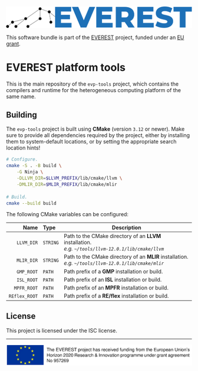 ![EVEREST logo](include/img/logo_horiz_positive.png)

This software bundle is part of the [EVEREST][1] project, funded under an [EU grant][2].

# EVEREST platform tools

This is the main repository of the `evp-tools` project, which contains the compilers and runtime for the heterogeneous computing platform of the same name.

## Building

The `evp-tools` project is built using **CMake** (version `3.12` or newer). Make sure to provide all dependencies required by the project, either by installing them to system-default locations, or by setting the appropriate search location hints!

```sh
# Configure.
cmake -S . -B build \
    -G Ninja \
    -DLLVM_DIR=$LLVM_PREFIX/lib/cmake/llvm \
    -DMLIR_DIR=$MLIR_PREFIX/lib/cmake/mlir

# Build.
cmake --build build
```

The following CMake variables can be configured:

|              Name | Type      | Description |
| ----------------: | :-------- | --- |
| `LLVM_DIR`        | `STRING`  | Path to the CMake directory of an **LLVM** installation. <br/> *e.g. `~/tools/llvm-12.0.1/lib/cmake/llvm`*        |
| `MLIR_DIR`        | `STRING`  | Path to the CMake directory of an **MLIR** installation. <br/> *e.g. `~/tools/llvm-12.0.1/lib/cmake/mlir`*        |
| `GMP_ROOT`        | `PATH`    | Path prefix of a **GMP** installation or build. |
| `ISL_ROOT`        | `PATH`    | Path prefix of an **ISL** installation or build. |
| `MPFR_ROOT`       | `PATH`    | Path prefix of an **MPFR** installation or build. |
| `REflex_ROOT`     | `PATH`    | Path prefix of a **RE/flex** installation or build. |

## License

This project is licensed under the ISC license.

---

![EU notice](include/img/eu_banner.png)

[1]: https://everest-h2020.eu/
[2]: https://cordis.europa.eu/project/id/957269
